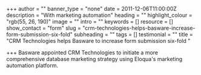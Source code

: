 +++
author = ""
banner_type = "none"
date = 2011-12-06T11:00:00Z
description = "With marketing automation"
heading = ""
highlight_colour = "rgb(55, 26, 190)"
image = ""
intro = ""
keywords = []
resource = []
show_contact = "form"
slug = "crm-technologies-helps-basware-increase-form-submission-six-fold"
subheading = ""
tags = []
testimonial = ""
title = "CRM Technologies helps Basware to increase form submission six-fold "

+++
Basware appointed CRM Technologies to initiate a more comprehensive database marketing strategy using Eloqua's marketing automation platform.